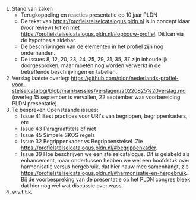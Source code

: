 1. Stand van zaken
   * Terugkoppeling en reacties presentatie op 10 jaar PLDN
   * De tekst van https://profielstelselcatalogus.pldn.nl is in concept klaar (voor review) tot en met https://profielstelselcatalogus.pldn.nl/#opbouw-profiel. Dit kan via de hypothesis sidebar.
   * De beschrijvingen van de elementen in het profiel zijn nog onderhanden. 
   * De issues 8, 12, 20, 23, 24, 25, 29, 31, 35, 37 zijn inhoudelijk doorgesproken, maar moeten nog worden verwerkt in de betreffende beschrijvingen en tabellen. 
2. Verslag laatste overleg: https://github.com/pldn/nederlands-profiel-voor-stelselcatalogi/blob/main/sessies/verslagen/20220825%20verslag.md (overleg 15 september is vervallen, 22 september was voorbereiding PLDN presentatie).
3. Te bespreken Openstaande issues:
   * Issue 41 Best practices voor URI's van begrippen, begrippenkaders, etc
   * Issue 43 Paragraaftitels of niet
   * Issue 45 Simpele SKOS regels
   * Issue 32 Begrippenkader vs Begrippenstelsel .Zie https://profielstelselcatalogus.pldn.nl/#begrippenkader.
   * Issue 39 Hoe beschrijven we een stelselcatalogus. Dit is gelabeld als enhancement, maar ondertussen hebben we wel een hoofdstuk over harmonisatie versus hergebruik, dat hier nauw mee samenhangt, zie https://profielstelselcatalogus.pldn.nl/#harmonisatie-en-hergebruik. Bij de voorbespreking van de presentatie op het PLDN congres bleek dat hier nog wel wat discussie over wass.
4. w.v.t.t.k.
